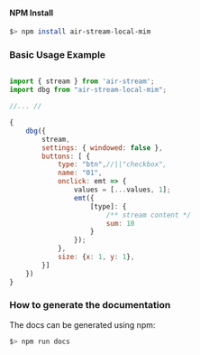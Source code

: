#### NPM Install 
   
   ```sh
   $> npm install air-stream-local-mim
   ```
   
   ### Basic Usage Example ###
   
   ```js
   
   import { stream } from 'air-stream';
   import dbg from "air-stream-local-mim";
   
   //... //
   
   {
       dbg({
           stream,
           settings: { windowed: false },
           buttons: [ {
               type: "btn",//||"checkbox",
               name: "01",
               onclick: emt => {
                   values = [...values, 1];
                   emt({
                       [type]: {
                           /** stream content */
                           sum: 10
                       }
                   });
               },
               size: {x: 1, y: 1},
           }]
       })
   }
   
   ```
   
   ### How to generate the documentation ###
   
   The docs can be generated using npm:
   
   ```sh
   $> npm run docs
   ```